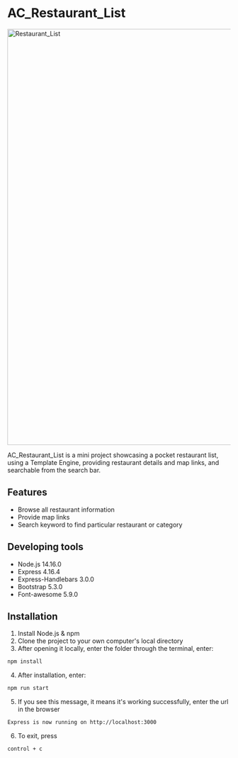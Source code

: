 # AC_Restaurant_List

<img width="938" alt="Restaurant_List" src="https://user-images.githubusercontent.com/97511253/217404601-192e6f34-32de-4535-978a-cfd9620359d8.png">


AC_Restaurant_List is a mini project showcasing a pocket restaurant list, using a Template Engine, providing restaurant details and map links, and searchable from the search bar.

## Features
* Browse all restaurant information
* Provide map links
* Search keyword to find particular restaurant or category

## Developing tools
* Node.js 14.16.0
* Express 4.16.4
* Express-Handlebars 3.0.0
* Bootstrap 5.3.0
* Font-awesome 5.9.0 

## Installation

1. Install Node.js & npm
2. Clone the project to your own computer's local  directory
3. After opening it locally, enter the folder through the terminal, enter:

```bash
npm install
```
4. After installation, enter:
```bash
npm run start
```
5. If you see this message, it means it's working successfully, enter the url in the browser
```bash
Express is now running on http://localhost:3000
```
6. To exit, press
```bash
control + c
```
